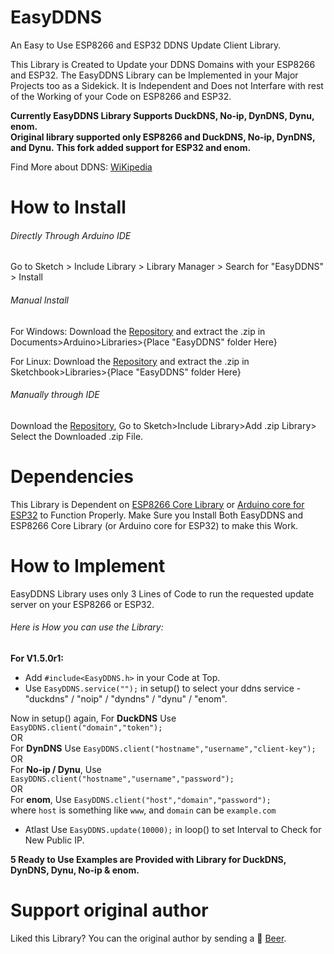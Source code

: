 # EasyDDNS
An Easy to Use ESP8266 and ESP32 DDNS Update Client Library.

This Library is Created to Update your DDNS Domains with your ESP8266 and ESP32. The EasyDDNS Library can be Implemented in your Major Projects too as a Sidekick. It is Independent and Does not Interfare with rest of the Working of your Code on ESP8266 and ESP32.

**Currently EasyDDNS Library Supports DuckDNS, No-ip, DynDNS, Dynu, enom.**
<br>
**Original library supported only ESP8266 and DuckDNS, No-ip, DynDNS, and Dynu.**
**This fork added support for ESP32 and enom.**


Find More about DDNS: [WiKipedia](https://en.wikipedia.org/wiki/Dynamic_DNS)

# How to Install
###### Directly Through Arduino IDE
Go to Sketch > Include Library > Library Manager > Search for "EasyDDNS" > Install

###### Manual Install

For Windows: Download the [Repository](https://github.com/vivian-ng/EasyDDNS/archive/master.zip) and extract the .zip in Documents>Arduino>Libraries>{Place "EasyDDNS" folder Here}

For Linux: Download the [Repository](https://github.com/vivian-ng/EasyDDNS/archive/master.zip) and extract the .zip in Sketchbook>Libraries>{Place "EasyDDNS" folder Here}

###### Manually through IDE

Download the [Repository](https://github.com/vivian-ng/EasyDDNS/archive/master.zip), Go to Sketch>Include Library>Add .zip Library> Select the Downloaded .zip File.

# Dependencies
This Library is Dependent on [ESP8266 Core Library](https://github.com/esp8266/Arduino) or [Arduino core for ESP32](https://github.com/espressif/arduino-esp32) to Function Properly.
Make Sure you Install Both EasyDDNS and ESP8266 Core Library (or Arduino core for ESP32) to make this Work.

# How to Implement
EasyDDNS Library uses only 3 Lines of Code to run the requested update server on your ESP8266 or ESP32.

###### Here is How you can use the Library:<br>

**For V1.5.0r1:**<br>
- Add `#include<EasyDDNS.h>` in your Code at Top.
- Use `EasyDDNS.service("");` in setup() to select your ddns service - "duckdns" / "noip" / "dyndns" / "dynu" / "enom".

Now in setup() again, For **DuckDNS** Use `EasyDDNS.client("domain","token");`<br>
OR<br>
For **DynDNS** Use `EasyDDNS.client("hostname","username","client-key");`<br>
OR<br>
For **No-ip / Dynu**, Use `EasyDDNS.client("hostname","username","password");`<br>
OR<br>
For **enom**, Use `EasyDDNS.client("host","domain","password");`<br>
where `host` is something like `www`, and `domain` can be `example.com` <br>

- Atlast Use `EasyDDNS.update(10000);` in loop() to set Interval to Check for New Public IP.

**5 Ready to Use Examples are Provided with Library for DuckDNS, DynDNS, Dynu, No-ip & enom.**

# Support original author
Liked this Library? You can the original author by sending a :beer: [Beer](https://www.paypal.me/ayushsharma82/5).
